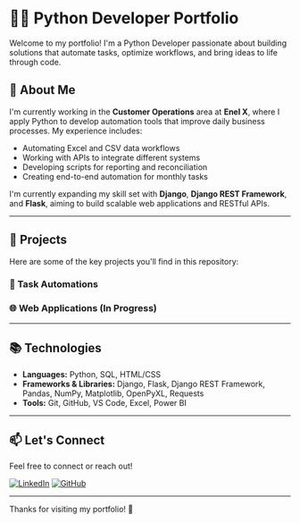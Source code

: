 # 👨‍💻 Python Developer Portfolio

Welcome to my portfolio! I'm a Python Developer passionate about building solutions that automate tasks, optimize workflows, and bring ideas to life through code.

## 🚀 About Me

I'm currently working in the **Customer Operations** area at **Enel X**, where I apply Python to develop automation tools that improve daily business processes. My experience includes:

- Automating Excel and CSV data workflows
- Working with APIs to integrate different systems
- Developing scripts for reporting and reconciliation
- Creating end-to-end automation for monthly tasks

I'm currently expanding my skill set with **Django**, **Django REST Framework**, and **Flask**, aiming to build scalable web applications and RESTful APIs.

---

## 📂 Projects

Here are some of the key projects you'll find in this repository:

### 🔁 Task Automations


### 🌐 Web Applications (In Progress)


---

## 📚 Technologies

- **Languages:** Python, SQL, HTML/CSS
- **Frameworks & Libraries:** Django, Flask, Django REST Framework, Pandas, NumPy, Matplotlib, OpenPyXL, Requests
- **Tools:** Git, GitHub, VS Code, Excel, Power BI

---

## 📫 Let's Connect

Feel free to connect or reach out!

[![LinkedIn](https://img.shields.io/badge/LinkedIn-0A66C2?style=for-the-badge&logo=linkedin&logoColor=white)](https://www.linkedin.com/in/guilherme-souza-de-albuquerque/)
[![GitHub](https://img.shields.io/badge/GitHub-000?style=for-the-badge&logo=github&logoColor=white)](https://github.com/GuilhermeSouza96)

---

Thanks for visiting my portfolio! 🚀
